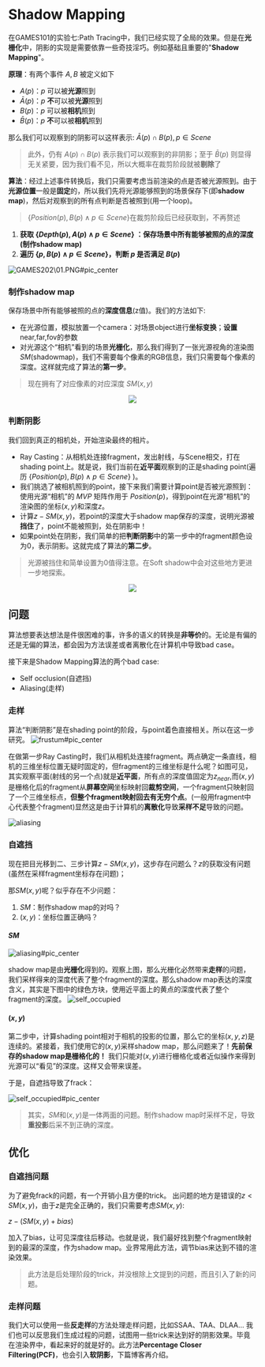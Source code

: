 # Shadow Mapping

在GAMES101的实验七:Path Tracing中，我们已经实现了全局的效果。但是在**光栅化**中，阴影的实现是需要依靠一些奇技淫巧。例如基础且重要的"**Shadow Mapping**"。


**原理**：有两个事件 $A,B$ 被定义如下

- $A(p)$：$p$ 可以被**光源**照到
- $\bar{A}(p)$：$p$ **不**可以被**光源**照到
- $B(p)$：$p$ 可以被**相机**照到
- $\bar{B}(p)$：$p$ **不**可以被**相机**照到

那么我们可以观察到的阴影可以这样表示: $\bar{A}(p) \cap B(p),p \in Scene$

>此外，仍有 $A(p) \cap B(p)$ 表示我们可以观察到的非阴影；至于 $\bar{B}(p)$ 则显得无关紧要，因为我们看不见，所以大概率在裁剪阶段就被**剔除**了

**算法**：经过上述事件转换后，我们只需要考虑当前渲染的点是否被光源照到。由于**光源位置**一般是**固定**的，所以我们先将光源能够照到的场景保存下(即**shadow map**)，然后对观察到的所有点判断是否被照到(用一个loop)。
> $\lbrace Position(p), B(p) \wedge p\in Scene \rbrace$在裁剪阶段后已经获取到，不再赘述

1. **获取 $\lbrace Depth(p), A(p) \wedge p\in Scene \rbrace$ ：保存场景中所有能够被照的点的深度(制作shadow map)**
2. **遍历 $\lbrace p,B(p) \wedge p\in Scene \rbrace$，判断 $p$ 是否满足 $B(p)$**
   
![GAMES202\01.PNG](https://github.com/wenhao923/blog/blob/main/pictures/GAMES202/01.PNG)#pic_center

### 制作shadow map

保存场景中所有能够被照的点的**深度信息**(z值)。我们的方法如下:
- 在光源位置，模拟放置一个camera：对场景object进行**坐标变换**；**设置**near,far,fov的参数
- 对光源这个“相机”看到的场景**光栅化**，那么我们得到了一张光源视角的渲染图$SM$(shadowmap)，我们不需要每个像素的RGB信息，我们只需要每个像素的深度。这样就完成了算法的**第一步**。
> 现在拥有了对应像素的对应深度 $SM(x,y)$
<div align=center>
<img src='https://github.com/wenhao923/blog/blob/main/pictures/GAMES202/shadow_map.png'/>
</div>

### 判断阴影
我们回到真正的相机处，开始渲染最终的相片。
- Ray Casting：从相机处连接fragment，发出射线，与Scene相交，打在shading point上。就是说，我们当前在**近平面**观察到的正是shading point(遍历 $\lbrace Position(p), B(p) \wedge p\in Scene \rbrace$ )。
- 我们挑选了被相机照到的point，接下来我们需要计算point是否被光源照到：使用光源“相机”的 $MVP$ 矩阵作用于 $Position(p)$，得到point在光源“相机”的渲染图的坐标$(x,y)$和深度$z$。
- 计算$z - SM(x,y)$，若point的深度大于shadow map保存的深度，说明光源被**挡住**了，point不能被照到，处在阴影中！
- 如果point处在阴影，我们简单的把**判断阴影**中的第一步中的fragment颜色设为0，表示阴影。这就完成了算法的**第二步**。
> 光源被挡住和简单设置为0值得注意。在Soft shadow中会对这些地方更进一步地探索。

<div align=center>
<img src='https://github.com/wenhao923/blog/blob/main/pictures/GAMES202/scene.png'/>
</div>

## 问题
算法想要表达想法是件很困难的事，许多的语义的转换是**非等价**的。无论是有偏的还是无偏的算法，都会因为方法误差或者离散化在计算机中导致bad case。

接下来是Shadow Mapping算法的两个bad case:
- Self occlusion(自遮挡)
- Aliasing(走样)

### 走样
算法“判断阴影”是在shading point的阶段，与point着色直接相关。所以在这一步研究。
![frustum](https://github.com/wenhao923/blog/blob/main/pictures/GAMES202/frustum.png)#pic_center

在做第一步Ray Casting时，我们从相机处连接fragment。两点确定一条直线，相机的三维坐标位置无疑时固定的，但fragment的三维坐标是什么呢？如图可见，其实观察平面(射线的另一个点)就是**近平面**，所有点的深度值固定为$z_{near}$,而$(x,y)$是栅格化后的fragment从**屏幕空间**坐标映射回**裁剪空间**，一个fragment只映射回了一个三维坐标点，**但整个fragment映射回去有无穷个点**。(一般用fragment中心代表整个fragment)显然这是由于计算机的**离散化**导致**采样不足**导致的问题。

![aliasing](https://github.com/wenhao923/blog/blob/main/pictures/GAMES202/aliasing.png)

### 自遮挡
现在把目光移到二、三步计算$z - SM(x,y)$，这步存在问题么？$z$的获取没有问题(虽然在采样fragment坐标存在问题)；

那$SM(x,y)$呢？似乎存在不少问题：
1. $SM$：制作shadow map的对吗？
2. $(x,y)$：坐标位置正确吗？

#### $SM$
![aliasing](https://github.com/wenhao923/blog/blob/main/pictures/GAMES202/rasterization.png)#pic_center

shadow map是由**光栅化**得到的。观察上图，那么光栅化必然带来**走样**的问题，我们采样得来的深度代表了整个fragment的深度。那么shadow map表达的深度含义，其实是下图中的绿色方块，使用近平面上的黄点的深度代表了整个fragment的深度。
![self_occupied](https://github.com/wenhao923/blog/blob/main/pictures/GAMES202/occupied.png)
#### $(x,y)$
第二步中，计算shading point相对于相机的投影的位置，那么它的坐标$(x,y,z)$是连续的。紧接着，我们使用它的$(x,y)$采样shadow map，那么问题来了！**先前保存的shadow map是栅格化的！** 我们只能对$(x,y)$进行栅格化或者近似操作来得到光源可以“看见”的深度。这样又会带来误差。

于是，自遮挡导致了frack：

![self_occupied](https://github.com/wenhao923/blog/blob/main/pictures/GAMES202/selfoc.png)#pic_center
>其实，$SM$和$(x,y)$是一体两面的问题。制作shadow map时采样不足，导致**重投影**后采不到正确的深度。

## 优化

### 自遮挡问题
为了避免frack的问题，有一个开销小且方便的trick。
出问题的地方是错误的$z < SM(x,y)$，由于$z$是完全正确的，我们只需要考虑$SM(x,y)$:

$z - (SM(x,y)+bias)$

加入了bias，让可见深度往后移动。也就是说，我们最好找到整个fragment映射到的最深的深度，作为shadow map。业界常用此方法，调节bias来达到不错的渲染效果。
>此方法是后处理阶段的trick，并没根除上文提到的问题，而且引入了新的问题。

### 走样问题
我们大可以使用一些**反走样**的方法处理走样问题，比如SSAA、TAA、DLAA...
我们也可以反思我们生成过程的问题，试图用一些trick来达到好的阴影效果。毕竟在渲染界中，看起来好的就是好的。此方法**Percentage Closer Filtering(PCF)**，也会引入**软阴影**，下篇博客再介绍。
